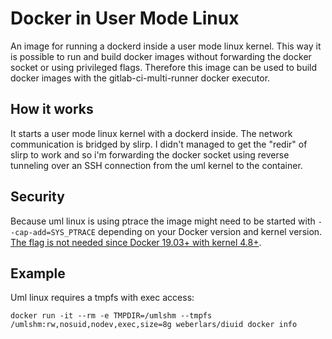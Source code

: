 # Docker in User Mode Linux

An image for running a dockerd inside a user mode linux kernel.
This way it is possible to run and build docker images without forwarding the docker socket or using privileged flags.
Therefore this image can be used to build docker images with the gitlab-ci-multi-runner docker executor.

## How it works

It starts a user mode linux kernel with a dockerd inside.
The network communication is bridged by slirp.
I didn't managed to get the "redir" of slirp to work and so i'm forwarding the docker socket using reverse tunneling over an SSH connection from the uml kernel to the container.

## Security

Because uml linux is using ptrace the image might need to be started with `--cap-add=SYS_PTRACE` depending on your Docker version and kernel version. 
[The flag is not needed since Docker 19.03+ with kernel 4.8+](https://github.com/moby/moby/pull/38137).

## Example

Uml linux requires a tmpfs with exec access:

`docker run -it --rm -e TMPDIR=/umlshm --tmpfs /umlshm:rw,nosuid,nodev,exec,size=8g weberlars/diuid docker info`
